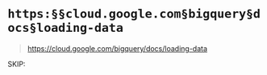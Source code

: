 # `https:§§cloud.google.com§bigquery§docs§loading-data`

> <https://cloud.google.com/bigquery/docs/loading-data>

SKIP: 